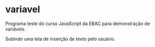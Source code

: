 # variavel
Programa teste do curso JavaScript da EBAC para demonstração de variáveis.

Subindo uma tela de inserção de texto pelo usuário.
